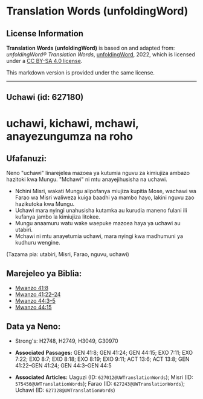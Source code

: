 # Translation Words (unfoldingWord)

## License Information

**Translation Words (unfoldingWord)** is based on and adapted from: _unfoldingWord® Translation Words_, [unfoldingWord](https://unfoldingword.org/utw), 2022, which is licensed under a [CC BY-SA 4.0 license](https://creativecommons.org/licenses/by-sa/4.0/legalcode.en).

This markdown version is provided under the same license.



--------------------------------

## Uchawi (id: 627180)

uchawi, kichawi, mchawi, anayezungumza na roho
==============================================

Ufafanuzi:
----------

Neno "uchawi" linarejelea mazoea ya kutumia nguvu za kimiujiza ambazo hazitoki kwa Mungu. "Mchawi" ni mtu anayejihusisha na uchawi.

* Nchini Misri, wakati Mungu alipofanya miujiza kupitia Mose, wachawi wa Farao wa Misri waliweza kuiga baadhi ya mambo hayo, lakini nguvu zao hazikutoka kwa Mungu.
* Uchawi mara nyingi unahusisha kutamka au kurudia maneno fulani ili kufanya jambo la kimiujiza litokee.
* Mungu anaamuru watu wake waepuke mazoea haya ya uchawi au utabiri.
* Mchawi ni mtu anayetumia uchawi, mara nyingi kwa madhumuni ya kudhuru wengine.

(Tazama pia: utabiri, Misri, Farao, nguvu, uchawi)

Marejeleo ya Biblia:
--------------------

* [Mwanzo 41:8](https://ref.ly/Gen41:8)
* [Mwanzo 41:22–24](https://ref.ly/Gen41:22-Gen41:24)
* [Mwanzo 44:3–5](https://ref.ly/Gen44:3-Gen44:5)
* [Mwanzo 44:15](https://ref.ly/Gen44:15)

Data ya Neno:
-------------

* Strong's: H2748, H2749, H3049, G30970

* **Associated Passages:** GEN 41:8; GEN 41:24; GEN 44:15; EXO 7:11; EXO 7:22; EXO 8:7; EXO 8:18; EXO 8:19; EXO 9:11; ACT 13:6; ACT 13:8; GEN 41:22–GEN 41:24; GEN 44:3–GEN 44:5
* **Associated Articles:** Uaguzi (ID: `627012@UWTranslationWords`); Misri (ID: `575456@UWTranslationWords`); Farao (ID: `627243@UWTranslationWords`); Uchawi (ID: `627328@UWTranslationWords`)

